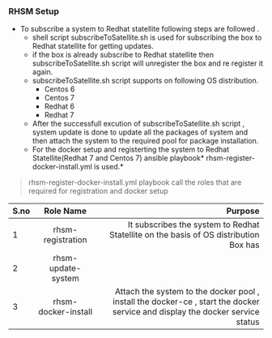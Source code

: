 ### RHSM Setup

- To subscribe a system to Redhat statellite following steps are followed . 
    - shell script subscribeToSatellite.sh is used for subscribing the box to Redhat statellite for getting updates. 
	- if the box is already subscribe to Redhat statellite then subscribeToSatellite.sh script will unregister the box and re register it again.
	- subscribeToSatellite.sh script supports on following OS distribution.
	 	- Centos 6
	 	- Centos 7
		- Redhat 6
	 	- Redhat 7
	- After the successfull excution of subscribeToSatellite.sh script , system update is done to update all the packages of system and then attach the system to the required pool for package installation.
	- For the docker setup  and registerting the system to Redhat Statellite(Redhat 7 and Centos 7)  ansible playbook* rhsm-register-docker-install.yml  is used.*
> rhsm-register-docker-install.yml playbook call the roles that are required for registration and docker setup


| S.no|      Role Name      	|Purpose|
|----------|:-------------:|------:	|
| 1	|  rhsm-registration	| It subscribes  the system to Redhat Statellite on the basis of OS distribution Box has |
| 2 	|  rhsm-update-system|  | Checks the system kernal version and update the sytem and display the updated the kernal version |
| 3 	|  rhsm-docker-install 	| Attach the system to the docker pool , install the docker-ce , start the docker service and display the docker service status|
